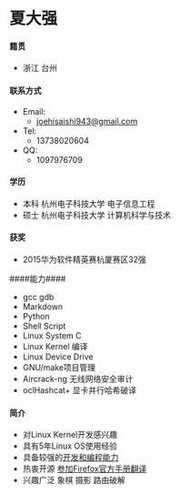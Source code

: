 # 夏大强 #
#### 籍贯 ####
- 浙江 台州   

#### 联系方式 ####
- Email:  
	- joehisaishi943@gmail.com
- Tel:
	- 13738020604
- QQ:
  - 1097976709  
  
#### 学历 ####
- 本科 杭州电子科技大学 电子信息工程 
- 硕士 杭州电子科技大学 计算机科学与技术

#### 获奖 ####
- 2015华为软件精英赛杭厦赛区32强

####能力####
- gcc gdb
- Markdown
- Python 
- Shell Script
- Linux System C
- Linux Kernel 编译
- Linux Device Drive 
- GNU/make项目管理
- Aircrack-ng 无线网络安全审计
- oclHashcat+ 显卡并行哈希破译

#### ####

#### 简介 ####
- 对Linux Kernel开发感兴趣 
- 具有5年Linux OS使用经验
- 具备较强的[开发和编程能力](https://github.com/lucyking?tab=repositories)
- 热衷开源 [参加Firefox官方手册翻译](https://github.com/MozillaChina/firefoxos-quick-guide)
- 兴趣广泛 象棋 摄影 路由破解  
